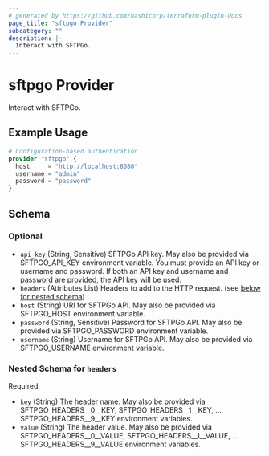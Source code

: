 ```yaml
---
# generated by https://github.com/hashicorp/terraform-plugin-docs
page_title: "sftpgo Provider"
subcategory: ""
description: |-
  Interact with SFTPGo.
---
```


# sftpgo Provider

Interact with SFTPGo.

## Example Usage

```terraform
# Configuration-based authentication
provider "sftpgo" {
  host     = "http://localhost:8080"
  username = "admin"
  password = "password"
}
```

<!-- schema generated by tfplugindocs -->
## Schema

### Optional

- `api_key` (String, Sensitive) SFTPGo API key. May also be provided via SFTPGO_API_KEY environment variable. You must provide an API key or username and password. If both an API key and username and password are provided, the API key will be used.
- `headers` (Attributes List) Headers to add to the HTTP request. (see [below for nested schema](#nestedatt--headers))
- `host` (String) URI for SFTPGo API. May also be provided via SFTPGO_HOST environment variable.
- `password` (String, Sensitive) Password for SFTPGo API. May also be provided via SFTPGO_PASSWORD environment variable.
- `username` (String) Username for SFTPGo API. May also be provided via SFTPGO_USERNAME environment variable.

<a id="nestedatt--headers"></a>
### Nested Schema for `headers`

Required:

- `key` (String) The header name. May also be provided via SFTPGO_HEADERS__0__KEY, SFTPGO_HEADERS__1__KEY, ... SFTPGO_HEADERS__9__KEY environment variables.
- `value` (String) The header value. May also be provided via SFTPGO_HEADERS__0__VALUE, SFTPGO_HEADERS__1__VALUE, ... SFTPGO_HEADERS__9__VALUE environment variables.
